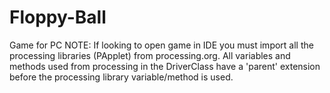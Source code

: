 # Floppy-Ball
Game for PC
NOTE: If looking to open game in IDE you must import all the processing libraries (PApplet) from processing.org.
All variables and methods used from processing in the DriverClass have a 'parent' extension before the processing library variable/method is used.
